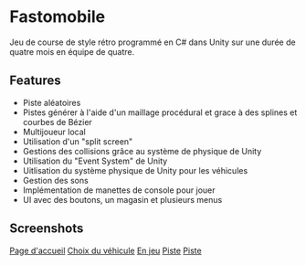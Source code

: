
# Fastomobile

Jeu de course de style rétro programmé en C# dans Unity sur une durée de quatre mois en équipe de quatre.


## Features

- Piste aléatoires
- Pistes générer à l'aide d'un maillage procédural et  grace à des splines et courbes de Bézier
- Multijoueur local
- Utilisation d'un "split screen"
- Gestions des collisions grâce au système de physique de Unity
- Utilisation du "Event System" de Unity
- Uitlisation du système physique de Unity pour les véhicules
- Gestion des sons
- Implémentation de manettes de console pour jouer
- UI avec des boutons, un magasin et plusieurs menus


## Screenshots
[Page d'accueil](https://ibb.co/3cf4bRp)
[Choix du véhicule](https://ibb.co/Fmq1Gyp)
[En jeu](https://ibb.co/nj5HSCB)
[Piste](https://ibb.co/93vPP4W)
[Piste](https://ibb.co/tCJwSNV)



